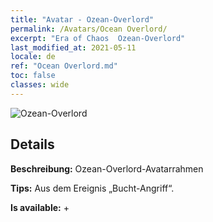 ```yaml
---
title: "Avatar - Ozean-Overlord"
permalink: /Avatars/Ocean Overlord/
excerpt: "Era of Chaos  Ozean-Overlord"
last_modified_at: 2021-05-11
locale: de
ref: "Ocean Overlord.md"
toc: false
classes: wide
---
```

 ![Ozean-Overlord](/images/a/avatarFrame_202.png)

## Details

 **Beschreibung:** Ozean-Overlord-Avatarrahmen 

 **Tips:** Aus dem Ereignis „Bucht-Angriff“. 

 **Is available:**  + 

